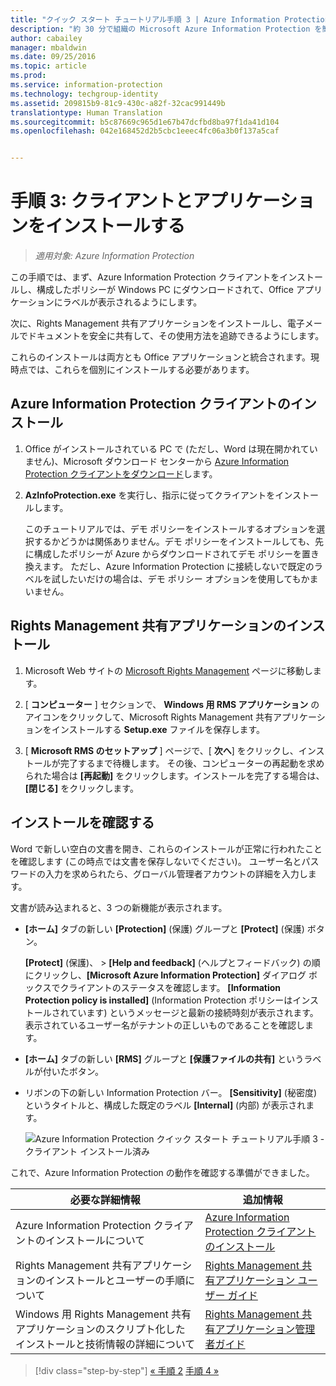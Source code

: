 ```yaml
---
title: "クイック スタート チュートリアル手順 3 | Azure Information Protection"
description: "約 30 分で組織の Microsoft Azure Information Protection を簡単に試すことができる概要チュートリアルの手順 3 です。"
author: cabailey
manager: mbaldwin
ms.date: 09/25/2016
ms.topic: article
ms.prod: 
ms.service: information-protection
ms.technology: techgroup-identity
ms.assetid: 209815b9-81c9-430c-a82f-32cac991449b
translationtype: Human Translation
ms.sourcegitcommit: b5c87669c965d1e67b47dcfbd8ba97f1da41d104
ms.openlocfilehash: 042e168452d2b5cbc1eeec4fc06a3b0f137a5caf


---
```


# 手順 3: クライアントとアプリケーションをインストールする 

>*適用対象: Azure Information Protection*

この手順では、まず、Azure Information Protection クライアントをインストールし、構成したポリシーが Windows PC にダウンロードされて、Office アプリケーションにラベルが表示されるようにします。

次に、Rights Management 共有アプリケーションをインストールし、電子メールでドキュメントを安全に共有して、その使用方法を追跡できるようにします。 

これらのインストールは両方とも Office アプリケーションと統合されます。現時点では、これらを個別にインストールする必要があります。


## Azure Information Protection クライアントのインストール

1. Office がインストールされている PC で (ただし、Word は現在開かれていません)、Microsoft ダウンロード センターから [Azure Information Protection クライアントをダウンロード](https://www.microsoft.com/en-us/download/details.aspx?id=53018)します。 

2. **AzInfoProtection.exe** を実行し、指示に従ってクライアントをインストールします。

    このチュートリアルでは、デモ ポリシーをインストールするオプションを選択するかどうかは関係ありません。デモ ポリシーをインストールしても、先に構成したポリシーが Azure からダウンロードされてデモ ポリシーを置き換えます。 ただし、Azure Information Protection に接続しないで既定のラベルを試したいだけの場合は、デモ ポリシー オプションを使用してもかまいません。 

## Rights Management 共有アプリケーションのインストール 

1. Microsoft Web サイトの [Microsoft Rights Management](http://go.microsoft.com/fwlink/?LinkId=303970) ページに移動します。

2. [ **コンピューター** ] セクションで、 **Windows 用 RMS アプリケーション** のアイコンをクリックして、Microsoft Rights Management 共有アプリケーションをインストールする **Setup.exe** ファイルを保存します。

3. [ **Microsoft RMS のセットアップ** ] ページで、[ **次へ**] をクリックし、インストールが完了するまで待機します。 その後、コンピューターの再起動を求められた場合は **[再起動]** をクリックします。インストールを完了する場合は、**[閉じる]** をクリックします。


## インストールを確認する

Word で新しい空白の文書を開き、これらのインストールが正常に行われたことを確認します (この時点では文書を保存しないでください)。 ユーザー名とパスワードの入力を求められたら、グローバル管理者アカウントの詳細を入力します。 

文書が読み込まれると、3 つの新機能が表示されます。

- **[ホーム]** タブの新しい **[Protection]** (保護) グループと **[Protect]** (保護) ボタン。

    **[Protect]** (保護)、 > **[Help and feedback]** (ヘルプとフィードバック) の順にクリックし、**[Microsoft Azure Information Protection]** ダイアログ ボックスでクライアントのステータスを確認します。 **[Information Protection policy is installed]** (Information Protection ポリシーはインストールされています) というメッセージと最新の接続時刻が表示されます。 表示されているユーザー名がテナントの正しいものであることを確認します。

- **[ホーム]** タブの新しい **[RMS]** グループと **[保護ファイルの共有]** というラベルが付いたボタン。

- リボンの下の新しい Information Protection バー。 **[Sensitivity]** (秘密度) というタイトルと、構成した既定のラベル **[Internal]** (内部) が表示されます。 
    
    ![Azure Information Protection クイック スタート チュートリアル手順 3 - クライアント インストール済み](../media/word2013-callouts2.png)

これで、Azure Information Protection の動作を確認する準備ができました。

|必要な詳細情報|追加情報|
|--------------------------------|--------------------------|
|Azure Information Protection クライアントのインストールについて|[Azure Information Protection クライアントのインストール](../rms-client/info-protect-client.md)|
|Rights Management 共有アプリケーションのインストールとユーザーの手順について|[Rights Management 共有アプリケーション ユーザー ガイド](../rms-client/sharing-app-user-guide.md)|
|Windows 用 Rights Management 共有アプリケーションのスクリプト化したインストールと技術情報の詳細について|[Rights Management 共有アプリケーション管理者ガイド](../rms-client/sharing-app-admin-guide.md)|


>[!div class="step-by-step"]
[&#171; 手順 2](infoprotect-tutorial-step2.md)
[手順 4 &#187;](infoprotect-tutorial-step4.md)


<!--HONumber=Sep16_HO4-->


